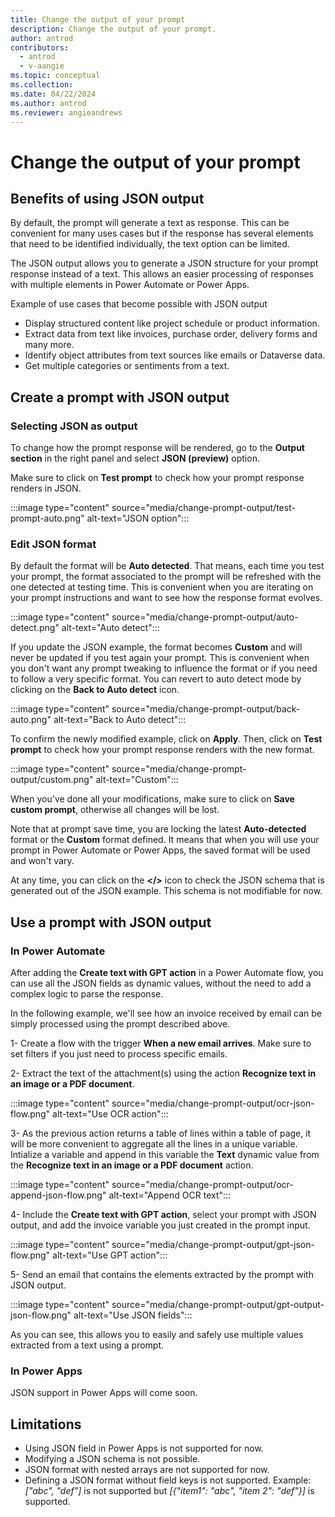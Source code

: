 ```yaml
---
title: Change the output of your prompt
description: Change the output of your prompt.
author: antrod
contributors:
  - antrod
  - v-aangie
ms.topic: conceptual
ms.collection: 
ms.date: 04/22/2024
ms.author: antrod
ms.reviewer: angieandrews
---
```


# Change the output of your prompt

## Benefits of using JSON output
By default, the prompt will generate a text as response. This can be convenient for many uses cases but if the response has several elements that need to be identified individually, the text option can be limited.

The JSON output allows you to generate a JSON structure for your prompt response instead of a text. This allows an easier processing of responses with multiple elements in Power Automate or Power Apps.

Example of use cases that become possible with JSON output
- Display structured content like project schedule or product information.
- Extract data from text like invoices, purchase order, delivery forms and many more.
- Identify object attributes from text sources like emails or Dataverse data.
- Get multiple categories or sentiments from a text.


## Create a prompt with JSON output
### Selecting JSON as output
To change how the prompt response will be rendered, go to the **Output section** in the right panel and select **JSON (preview)** option.

Make sure to click on **Test prompt** to check how your prompt response renders in JSON.

:::image type="content" source="media/change-prompt-output/test-prompt-auto.png" alt-text="JSON option":::

### Edit JSON format

By default the format will be **Auto detected**. That means, each time you test your prompt, the format associated to the prompt will be refreshed with the one detected at testing time. This is convenient when you are iterating on your prompt instructions and want to see how the response format evolves.

:::image type="content" source="media/change-prompt-output/auto-detect.png" alt-text="Auto detect":::

If you update the JSON example, the format becomes **Custom** and will never be updated if you test again your prompt. This is convenient when you don't want any prompt tweaking to influence the format or if you need to follow a very specific format. You can revert to auto detect mode by clicking on the **Back to Auto detect** icon.

:::image type="content" source="media/change-prompt-output/back-auto.png" alt-text="Back to Auto detect":::

To confirm the newly modified example, click on **Apply**. Then, click on **Test prompt** to check how your prompt response renders with the new format.

:::image type="content" source="media/change-prompt-output/custom.png" alt-text="Custom":::

When you've done all your modifications, make sure to click on **Save custom prompt**, otherwise all changes will be lost.

Note that at prompt save time, you are locking the latest **Auto-detected** format or the **Custom** format defined. It means that when you will use your prompt in Power Automate or Power Apps, the saved format will be used and won't vary.

At any time, you can click on the **</>** icon to check the JSON schema that is generated out of the JSON example. This schema is not modifiable for now.


## Use a prompt with JSON output

### In Power Automate
After adding the **Create text with GPT action** in a Power Automate flow, you can use all the JSON fields as dynamic values, without the need to add a complex logic to parse the response.

In the following example, we'll see how an invoice received by email can be simply processed using the prompt described above.

1- Create a flow with the trigger **When a new email arrives**. Make sure to set filters if you just need to process specific emails.

2- Extract the text of the attachment(s) using the action **Recognize text in an image or a PDF document**. 

:::image type="content" source="media/change-prompt-output/ocr-json-flow.png" alt-text="Use OCR action":::

3- As the previous action returns a table of lines within a table of page, it will be more convenient to aggregate all the lines in a unique variable. Intialize a variable and append in this variable the **Text** dynamic value from the **Recognize text in an image or a PDF document** action.

:::image type="content" source="media/change-prompt-output/ocr-append-json-flow.png" alt-text="Append OCR text":::

4- Include the **Create text with GPT action**, select your prompt with JSON output, and add the invoice variable you just created in the prompt input.

:::image type="content" source="media/change-prompt-output/gpt-json-flow.png" alt-text="Use GPT action":::

5- Send an email that contains the elements extracted by the prompt with JSON output.

:::image type="content" source="media/change-prompt-output/gpt-output-json-flow.png" alt-text="Use JSON fields":::

As you can see, this allows you to easily and safely use multiple values extracted from a text using a prompt.


### In Power Apps
JSON support in Power Apps will come soon.


## Limitations
- Using JSON field in Power Apps is not supported for now.
- Modifying a JSON schema is not possible.
- JSON format with nested arrays are not supported for now.
- Defining a JSON format without field keys is not supported. Example: _["abc", "def"]_ is not supported but _[{"item1": "abc", "item 2": "def"}]_ is supported.

